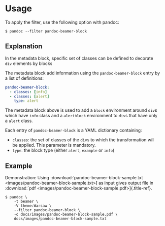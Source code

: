 # Usage

To apply the filter, use the following option with pandoc:

~~~shell
$ pandoc --filter pandoc-beamer-block
~~~

## Explanation

In the metadata block, specific set of classes can be defined to
decorate `div` elements by blocks

The metadata block add information using the `pandoc-beamer-block` entry
by a list of definitions:

``` yaml
pandoc-beamer-block:
  - classes: [info]
  - classes: [alert]
    type: alert
```

The metadata block above is used to add a `block` environment around
`div`s which have `info` class and a `alertblock` environment to `div`s
that have only a `alert` class.

Each entry of `pandoc-beamer-block` is a YAML dictionary containing:

- `classes`: the set of classes of the `div`s to which the
  transformation will be applied. This parameter is mandatory.
- `type`: the block type (either `alert`, `example` or `info`)

## Example

Demonstration: Using :download:\`pandoc-beamer-block-sample.txt
\<images/pandoc-beamer-block-sample.txt\>[ as input gives output file in
:download:\`pdf \<images/pandoc-beamer-block-sample.pdf\>]{.title-ref}.

``` console
$ pandoc \
    -t beamer \
    -V theme:Warsaw \
    --filter pandoc-beamer-block \
    -o docs/images/pandoc-beamer-block-sample.pdf \
    docs/images/pandoc-beamer-block-sample.txt
```
